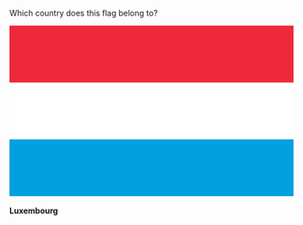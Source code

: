 Which country does this flag belong to?

![Flag of Luxembourg](images/Flag_of_Luxembourg.svg)
<!--question-->
**Luxembourg**